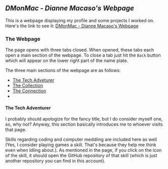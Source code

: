 ## **_DMonMac - Dianne Macaso's Webpage_**

This is a webpage displaying my profile and some projects I worked on. Here's the link to see it: [DMonMac - Dianne Macaso's Webpage](https://dmonmac.github.io)

### The Webpage
The page opens with three tabs closed. When opened, these tabs each open a main section of the webpage. To close a tab just hit the `Back` button which will appear on the lower right part of the name plate.

The three main sections of the webpage are as follows:
- [The Tech Adveturer](#)
- [The Collection](#)
- [The Connection](#)
-
#### The Tech Adventurer
I probably should apologize for the fancy title, but I do consider myself one, so, why not? Anyway, this section basically introduces me to whoever visits that page.

Skills regarding coding and computer meddling are included here as well (Yes, I consider playing games a skill. That's because they help me think even when idling about.). As mentioned in the page, if you click on the icon of the skill, it should open the GitHub repository of that skill (which is just another repository you can find in this account).  
